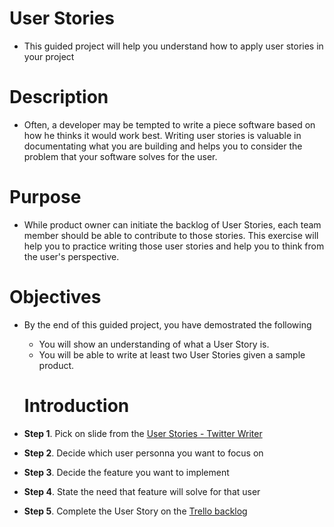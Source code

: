 # User Stories

- This guided project will help you understand how to apply user stories in your project

# Description

- Often, a developer may be tempted to write a piece software based on how he thinks it would work best. 
Writing user stories is valuable in documentating what you are building and helps you to consider the problem that your software solves for the user.

# Purpose

- While product owner can initiate the backlog of User Stories, each team member should be able to contribute to those stories. This exercise will help you to practice writing those user stories and help you to think from the user's perspective. 

# Objectives

- By the end of this guided project, you have demostrated the following
  - You will show an understanding of what a User Story is.
  - You will be able to write at least two User Stories given a sample product.
  
  # Introduction
  
- **Step 1**. Pick on slide from the [User Stories - Twitter Writer](https://docs.google.com/presentation/d/1Es9HsrOrt-xhayUA_sqj6oPrJ7rH5QpZJ53e1Y7gv5g/edit?usp=sharing)
- **Step 2**. Decide which user personna you want to focus on
- **Step 3**. Decide the feature you want to implement
- **Step 4**. State the need that feature will solve for that user
- **Step 5**. Complete the User Story on the [Trello backlog](https://trello.com/invite/b/0LPDrTpV/8ee8334c12e079b130b607cedc53b3f3/twitter-writer)
  
